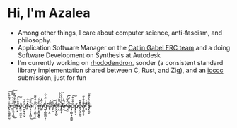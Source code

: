# Hi, I'm Azalea
- Among other things, I care about computer science, anti-fascism, and philosophy.
- Application Software Manager on the [Catlin Gabel FRC team](https://www.team1540.org/) and a doing Software Development on Synthesis at Autodesk
- I’m currently working on [rhododendron](https://github.com/Ewie21/rhododendron), sonder (a consistent standard library implementation shared between C, Rust, and Zig), and an [ioccc](https://www.ioccc.org/) submission, just for fun

<br>

ȃ̵̢̗͔͚͖͈̭̰͑̈́͌͋̓͠ ̵̰̗̋͗̈́̈́̿̈́͠p̶̧̪͉͓͖̀͌͛̊́̃̒̕͜r̴̙̠̘̒̎̐͐͘͠o̸̭̼̦̘̼̪̟̱̓̕g̸̭̱̹̱͔̬͒̑̔r̴̙̒̊̅̇a̴͕̖͕͎̥̪̥̓̑͌͘͜͝m̵̡̹͎̪̙̖̞̤̅̎̇̂͛͌̚ì̶̙̩͓̭̬̬̪̓̉́ͅn̸͚͈̈́͂̒̕ǧ̵̢̛̭̺͇̪̜̞̾̇̈́͗̈̍ͅ ̴̢͉͔̯͝f̸͕̅͗ȃ̶̬̗̮̉̕͝ĕ̷̛̮̪̝̥̪͈͗͐ŗ̴̭͐̈̏̏͐̾́͝i̸̞̻̜̞̎͗́͊̀̂̈́̕ȩ̶̈́̏̀̕͜ ̶͕̼̤͑̈́͂̈́͝ǎ̸̙̹̐̍̈́͒͘p̵̡̧̻̜̟͍͇̰͋̑̐͒͠p̸̡̭̦̦̆ĕ̵̢̪̖̗͚̼͊̃ͅa̵̟̗̳̠̥̹͊̎̀̄̀͋̕r̸͕͓̃̌̀͋̕͘͘š̴̡̢͍̬͛͗̀̾̆̋
<br>
<br>
